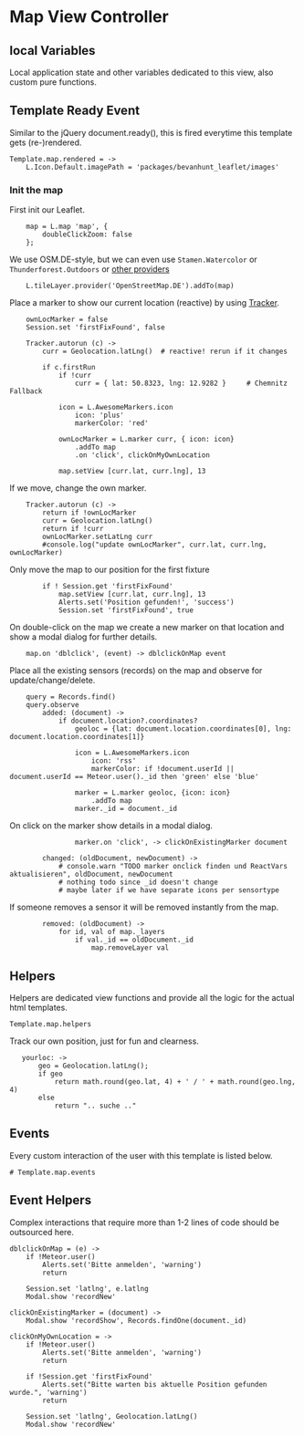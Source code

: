 # Map View Controller

## local Variables
Local application state and other variables dedicated to this view, also custom pure functions.

## Template Ready Event
Similar to the jQuery document.ready(), this is fired everytime this template gets (re-)rendered.

    Template.map.rendered = ->
        L.Icon.Default.imagePath = 'packages/bevanhunt_leaflet/images'

### Init the map

First init our Leaflet.

        map = L.map 'map', {
            doubleClickZoom: false
        };

We use OSM.DE-style, but we can even use `Stamen.Watercolor` or `Thunderforest.Outdoors` or [other providers](http://leaflet-extras.github.io/leaflet-providers/preview/)

        L.tileLayer.provider('OpenStreetMap.DE').addTo(map)

Place a marker to show our current location (reactive) by using [Tracker](https://www.meteor.com/tracker).

        ownLocMarker = false
        Session.set 'firstFixFound', false

        Tracker.autorun (c) ->
            curr = Geolocation.latLng()  # reactive! rerun if it changes

            if c.firstRun
                if !curr
                    curr = { lat: 50.8323, lng: 12.9282 }     # Chemnitz Fallback

                icon = L.AwesomeMarkers.icon
                    icon: 'plus'
                    markerColor: 'red'

                ownLocMarker = L.marker curr, { icon: icon}
                    .addTo map
                    .on 'click', clickOnMyOwnLocation

                map.setView [curr.lat, curr.lng], 13

If we move, change the own marker.

        Tracker.autorun (c) ->
            return if !ownLocMarker
            curr = Geolocation.latLng()
            return if !curr
            ownLocMarker.setLatLng curr
            #console.log("update ownLocMarker", curr.lat, curr.lng, ownLocMarker)

Only move the map to our position for the first fixture

            if ! Session.get 'firstFixFound'
                map.setView [curr.lat, curr.lng], 13
                Alerts.set('Position gefunden!', 'success')
                Session.set 'firstFixFound', true


On double-click on the map we create a new marker on that location and show a modal dialog for further details.

        map.on 'dblclick', (event) -> dblclickOnMap event


Place all the existing sensors (records) on the map and observe for update/change/delete.

        query = Records.find()
        query.observe
            added: (document) ->
                if document.location?.coordinates?
                    geoloc = {lat: document.location.coordinates[0], lng: document.location.coordinates[1]}

                    icon = L.AwesomeMarkers.icon
                        icon: 'rss'
                        markerColor: if !document.userId || document.userId == Meteor.user()._id then 'green' else 'blue'

                    marker = L.marker geoloc, {icon: icon}
                        .addTo map
                    marker._id = document._id

On click on the marker show details in a modal dialog.

                    marker.on 'click', -> clickOnExistingMarker document

            changed: (oldDocument, newDocument) ->
                # console.warn "TODO marker onclick finden und ReactVars aktualisieren", oldDocument, newDocument
                # nothing todo since _id doesn't change
                # maybe later if we have separate icons per sensortype

If someone removes a sensor it will be removed instantly from the map.

            removed: (oldDocument) ->
                for id, val of map._layers
                    if val._id == oldDocument._id
                        map.removeLayer val


## Helpers
Helpers are dedicated view functions and provide all the logic for the actual html templates.

    Template.map.helpers

Track our own position, just for fun and clearness.

       yourloc: ->
           geo = Geolocation.latLng();
           if geo
               return math.round(geo.lat, 4) + ' / ' + math.round(geo.lng, 4)
           else
               return ".. suche .."


## Events
Every custom interaction of the user with this template is listed below.

    # Template.map.events


## Event Helpers
Complex interactions that require more than 1-2 lines of code should be outsourced here.

    dblclickOnMap = (e) ->
        if !Meteor.user()
            Alerts.set('Bitte anmelden', 'warning')
            return

        Session.set 'latlng', e.latlng
        Modal.show 'recordNew'

    clickOnExistingMarker = (document) ->
        Modal.show 'recordShow', Records.findOne(document._id)

    clickOnMyOwnLocation = ->
        if !Meteor.user()
            Alerts.set('Bitte anmelden', 'warning')
            return

        if !Session.get 'firstFixFound'
            Alerts.set("Bitte warten bis aktuelle Position gefunden wurde.", 'warning')
            return

        Session.set 'latlng', Geolocation.latLng()
        Modal.show 'recordNew'
